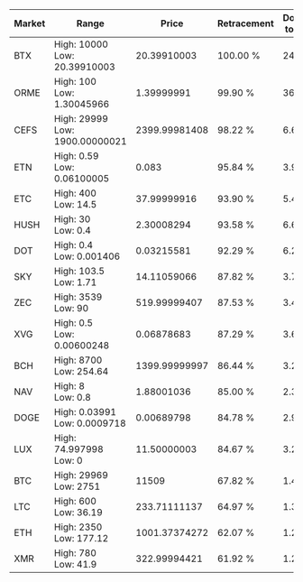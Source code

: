 | Market | Range | Price| Retracement | Doubles to 50% |
| --- | --- | --- | --- | --- |
| BTX | High: 10000<br />Low: 20.39910003 | 20.39910003 | 100.00 % | 245.61 |
| ORME | High: 100<br />Low: 1.30045966 | 1.39999991 | 99.90 % | 36.18 |
| CEFS | High: 29999<br />Low: 1900.00000021 | 2399.99981408 | 98.22 % | 6.65 |
| ETN | High: 0.59<br />Low: 0.06100005 | 0.083 | 95.84 % | 3.92 |
| ETC | High: 400<br />Low: 14.5 | 37.99999916 | 93.90 % | 5.45 |
| HUSH | High: 30<br />Low: 0.4 | 2.30008294 | 93.58 % | 6.61 |
| DOT | High: 0.4<br />Low: 0.001406 | 0.03215581 | 92.29 % | 6.24 |
| SKY | High: 103.5<br />Low: 1.71 | 14.11059066 | 87.82 % | 3.73 |
| ZEC | High: 3539<br />Low: 90 | 519.99999407 | 87.53 % | 3.49 |
| XVG | High: 0.5<br />Low: 0.00600248 | 0.06878683 | 87.29 % | 3.68 |
| BCH | High: 8700<br />Low: 254.64 | 1399.99999997 | 86.44 % | 3.20 |
| NAV | High: 8<br />Low: 0.8 | 1.88001036 | 85.00 % | 2.34 |
| DOGE | High: 0.03991<br />Low: 0.0009718 | 0.00689798 | 84.78 % | 2.96 |
| LUX | High: 74.997998<br />Low: 0 | 11.50000003 | 84.67 % | 3.26 |
| BTC | High: 29969<br />Low: 2751 | 11509 | 67.82 % | 1.42 |
| LTC | High: 600<br />Low: 36.19 | 233.71111137 | 64.97 % | 1.36 |
| ETH | High: 2350<br />Low: 177.12 | 1001.37374272 | 62.07 % | 1.26 |
| XMR | High: 780<br />Low: 41.9 | 322.99994421 | 61.92 % | 1.27 |
